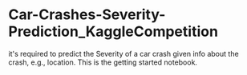 # Car-Crashes-Severity-Prediction_KaggleCompetition
it's required to predict the Severity of a car crash given info about the crash, e.g., location.  This is the getting started notebook. 
